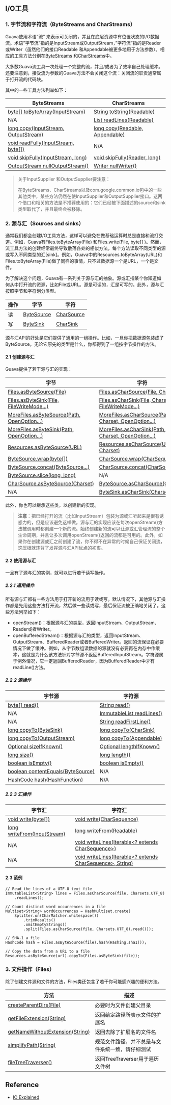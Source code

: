 ## I/O工具
### 1. 字节流和字符流（ByteStreams and CharStreams）
Guava使用术语”流” 来表示可关闭的，并且在底层资源中有位置状态的I/O数据流。术语”字节流”指的是InputStream或OutputStream，”字符流”指的是Reader 或Writer（虽然他们的接口Readable 和Appendable被更多地用于方法参数）。相应的工具方法分别在[ByteStreams](http://google.github.io/guava/releases/snapshot/api/docs/com/google/common/io/ByteStreams.html) 和[CharStreams](http://google.github.io/guava/releases/snapshot/api/docs/com/google/common/io/CharStreams.html)中。

大多数Guava流工具一次处理一个完整的流，并且/或者为了效率自己处理缓冲。还要注意到，接受流为参数的Guava方法不会关闭这个流：关闭流的职责通常属于打开流的代码块。

其中的一些工具方法列举如下：

ByteStreams|CharStreams
--------|--------
[byte[] toByteArray(InputStream)](http://google.github.io/guava/releases/snapshot/api/docs/com/google/common/io/ByteStreams.html#toByteArray-java.io.InputStream-)|[String toString(Readable)](http://google.github.io/guava/releases/snapshot/api/docs/com/google/common/io/CharStreams.html#toString-java.lang.Readable-)
N/A|[List<String> readLines(Readable)](http://google.github.io/guava/releases/snapshot/api/docs/com/google/common/io/CharStreams.html#readLines-java.lang.Readable-)
[long copy(InputStream, OutputStream)](http://google.github.io/guava/releases/snapshot/api/docs/com/google/common/io/ByteStreams.html#copy-java.io.InputStream-java.io.OutputStream-)|[long copy(Readable, Appendable)](http://google.github.io/guava/releases/snapshot/api/docs/com/google/common/io/CharStreams.html#copy-java.lang.Readable-java.lang.Appendable-)
[void readFully(InputStream, byte[])](http://google.github.io/guava/releases/snapshot/api/docs/com/google/common/io/ByteStreams.html#readFully-java.io.InputStream-byte:A-)|N/A
[void skipFully(InputStream, long)](http://google.github.io/guava/releases/snapshot/api/docs/com/google/common/io/ByteStreams.html#skipFully-java.io.InputStream-long-)|[void skipFully(Reader, long)](http://docs.guava-libraries.googlecode.com/git/javadoc/com/google/common/io/CharStreams.html#skipFully(java.io.Reader,%20long))
[OutputStream nullOutputStream()](http://docs.guava-libraries.googlecode.com/git/javadoc/com/google/common/io/ByteStreams.html#nullOutputStream())|[Writer nullWriter()](http://docs.guava-libraries.googlecode.com/git/javadoc/com/google/common/io/CharStreams.html#nullWriter())

> 关于InputSupplier 和OutputSupplier要注意：
> 
> 在ByteStreams、CharStreams以及com.google.common.io包中的一些其他类中，某些方法仍然在使InputSupplier和OutputSupplier接口。这两个借口和相关的方法是不推荐使用的：它们已经被下面描述的source和sink类型取代了，并且最终会被移除。
### 2. 源与汇（Sources and sinks）
通常我们都会创建I/O工具方法，这样可以避免在做基础运算时总是直接和流打交道。例如，Guava有Files.toByteArray(File) 和Files.write(File, byte[] )。然而，流工具方法的创建经常最终导致散落各处的相似方法，每个方法读取不同类型的源或写入不同类型的汇\[sink\]。例如，Guava中的Resources.toByteArray(URL)和Files.toByteArray(File)做了同样的事情，只不过数据源一个是URL，一个是文件。

为了解决这个问题，Guava有一系列关于源与汇的抽象。源或汇指某个你知道如何从中打开流的资源，比如File或URL。源是可读的，汇是可写的。此外，源与汇按照字节和字符划分类型。

操作|字节|字符
--------|--------|--------
读|[ByteSource](http://google.github.io/guava/releases/snapshot/api/docs/com/google/common/io/ByteSource.html)|[CharSource](http://google.github.io/guava/releases/snapshot/api/docs/com/google/common/io/CharSource.html)
写|[ByteSink](http://google.github.io/guava/releases/snapshot/api/docs/com/google/common/io/ByteSink.html)|[CharSink](http://google.github.io/guava/releases/snapshot/api/docs/com/google/common/io/CharSink.html)

源与汇API的好处是它们提供了通用的一组操作。比如，一旦你把数据源包装成了ByteSource，无论它原先的类型是什么，你都得到了一组按字节操作的方法。
#### 2.1 创建源与汇
Guava提供了若干源与汇的实现：

字节|字符
--------|--------
[Files.asByteSource(File)](http://google.github.io/guava/releases/snapshot/api/docs/com/google/common/io/Files.html#asByteSource-java.io.File-)|[Files.asCharSource(File, Charset)](http://google.github.io/guava/releases/snapshot/api/docs/com/google/common/io/Files.html#asCharSource-java.io.File-java.nio.charset.Charset-)
[Files.asByteSink(File, FileWriteMode...)](http://google.github.io/guava/releases/snapshot/api/docs/com/google/common/io/Files.html#asByteSink-java.io.File-com.google.common.io.FileWriteMode...-)|[Files.asCharSink(File, Charset, FileWriteMode...)](http://google.github.io/guava/releases/snapshot/api/docs/com/google/common/io/Files.html#asCharSink-java.io.File-java.nio.charset.Charset-com.google.common.io.FileWriteMode...-)
[MoreFiles.asByteSource(Path, OpenOption...)](http://google.github.io/guava/releases/snapshot/api/docs/com/google/common/io/MoreFiles.html#asByteSource-java.nio.file.Path-java.nio.file.OpenOption...-)|[MoreFiles.asCharSource(Path, Charset, OpenOption...)](http://google.github.io/guava/releases/snapshot/api/docs/com/google/common/io/MoreFiles.html#asCharSource-java.nio.file.Path-java.nio.charset.Charset-java.nio.file.OpenOption...-)
[MoreFiles.asByteSink(Path, OpenOption...)](http://google.github.io/guava/releases/snapshot/api/docs/com/google/common/io/MoreFiles.html#asByteSink-java.nio.file.Path-java.nio.file.OpenOption...-)|[MoreFiles.asCharSink(Path, Charset, OpenOption...)](http://google.github.io/guava/releases/snapshot/api/docs/com/google/common/io/MoreFiles.html#asCharSink-java.nio.file.Path-java.nio.charset.Charset-java.nio.file.OpenOption...-)
[Resources.asByteSource(URL)](http://google.github.io/guava/releases/snapshot/api/docs/com/google/common/io/Resources.html#asByteSource-java.net.URL-)|[Resources.asCharSource(URL, Charset)](http://google.github.io/guava/releases/snapshot/api/docs/com/google/common/io/Resources.html#asCharSource-java.net.URL-java.nio.charset.Charset-)
[ByteSource.wrap(byte\[\])](http://google.github.io/guava/releases/snapshot/api/docs/com/google/common/io/ByteSource.html#wrap-byte:A-)|[CharSource.wrap(CharSequence)](http://google.github.io/guava/releases/snapshot/api/docs/com/google/common/io/CharSource.html#wrap-java.lang.CharSequence-)
[ByteSource.concat(ByteSource...)](http://google.github.io/guava/releases/snapshot/api/docs/com/google/common/io/ByteSource.html#concat-com.google.common.io.ByteSource...-)|[CharSource.concat(CharSource...)](http://google.github.io/guava/releases/snapshot/api/docs/com/google/common/io/CharSource.html#concat-com.google.common.io.CharSource...-)
[ByteSource.slice(long, long)](http://google.github.io/guava/releases/snapshot/api/docs/com/google/common/io/ByteSource.html#slice-long-long-)|N/A
[CharSource.asByteSource(Charset)](http://google.github.io/guava/releases/snapshot/api/docs/com/google/common/io/CharSource.html#asByteSource-java.nio.charset.Charset-)|[ByteSource.asCharSource(Charset)](http://google.github.io/guava/releases/snapshot/api/docs/com/google/common/io/ByteSource.html#asCharSource-java.nio.charset.Charset-)
N/A|[ByteSink.asCharSink(Charset)](http://google.github.io/guava/releases/snapshot/api/docs/com/google/common/io/ByteSink.html#asCharSink-java.nio.charset.Charset-)

此外，你也可以继承这些类，以创建新的实现。

> **注意**：把已经打开的流（比如InputStream）包装为源或汇听起来是很有诱惑力的，但是应该避免这样做。源与汇的实现应该在每次openStream()方法被调用时都创建一个新的流。始终创建新的流可以让源或汇管理流的整个生命周期，并且让多次调用openStream()返回的流都是可用的。此外，如果你在创建源或汇之前创建了流，你不得不在异常的时候自己保证关闭流，这压根就违背了发挥源与汇API优点的初衷。
#### 2.2 使用源与汇
一旦有了源与汇的实例，就可以进行若干读写操作。
##### 2.2.1 通用操作
所有源与汇都有一些方法用于打开新的流用于读或写。默认情况下，其他源与汇操作都是先用这些方法打开流，然后做一些读或写，最后保证流被正确地关闭了。这些方法列举如下：
- openStream()：根据源与汇的类型，返回InputStream、OutputStream、Reader或者Writer。
- openBufferedStream()：根据源与汇的类型，返回InputStream、OutputStream、BufferedReader或者BufferedWriter。返回的流保证在必要情况下做了缓冲。例如，从字节数组读数据的源就没有必要再在内存中作缓冲，这就是为什么该方法针对字节源不返回BufferedInputStream。字符源属于例外情况，它一定返回BufferedReader，因为BufferedReader中才有readLine()方法。
##### 2.2.2 源操作
字节源|字符源
--------|--------
[byte[]   read()](http://google.github.io/guava/releases/snapshot/api/docs/com/google/common/io/ByteSource.html#read--)|[String   read()](http://google.github.io/guava/releases/snapshot/api/docs/com/google/common/io/CharSource.html#read--)
N/A|[ImmutableList<String>   readLines()](http://google.github.io/guava/releases/snapshot/api/docs/com/google/common/io/CharSource.html#readLines--)
N/A|[String   readFirstLine()](http://google.github.io/guava/releases/snapshot/api/docs/com/google/common/io/CharSource.html#readFirstLine--)
[long   copyTo(ByteSink)](http://google.github.io/guava/releases/snapshot/api/docs/com/google/common/io/ByteSource.html#copyTo-com.google.common.io.ByteSink-)|[long   copyTo(CharSink)](http://google.github.io/guava/releases/snapshot/api/docs/com/google/common/io/CharSource.html#copyTo-com.google.common.io.CharSink-)
[long   copyTo(OutputStream)](http://google.github.io/guava/releases/snapshot/api/docs/com/google/common/io/ByteSource.html#copyTo-java.io.OutputStream-)|[long   copyTo(Appendable)](http://google.github.io/guava/releases/snapshot/api/docs/com/google/common/io/CharSource.html#copyTo-java.lang.Appendable-) 
[Optional<Long> sizeIfKnown()](http://google.github.io/guava/releases/snapshot/api/docs/com/google/common/io/ByteSource.html#sizeIfKnown--)|[Optional<Long> lengthIfKnown()](http://google.github.io/guava/releases/snapshot/api/docs/com/google/common/io/CharSource.html#lengthIfKnown--)
[long   size()](http://google.github.io/guava/releases/snapshot/api/docs/com/google/common/io/ByteSource.html#size--)|[long length()](http://google.github.io/guava/releases/snapshot/api/docs/com/google/common/io/CharSource.html#length--)
[boolean   isEmpty()](http://google.github.io/guava/releases/snapshot/api/docs/com/google/common/io/ByteSource.html#isEmpty--)|[boolean   isEmpty()](http://google.github.io/guava/releases/snapshot/api/docs/com/google/common/io/CharSource.html#isEmpty--)
[boolean   contentEquals(ByteSource)](http://google.github.io/guava/releases/snapshot/api/docs/com/google/common/io/ByteSource.html#contentEquals-com.google.common.io.ByteSource-)|N/A
[HashCode   hash(HashFunction)](http://google.github.io/guava/releases/snapshot/api/docs/com/google/common/io/ByteSource.html#hash-com.google.common.hash.HashFunction-)|N/A
##### 2.2.3 汇操作
字节汇|字符汇
--------|--------
[void write(byte[])](http://google.github.io/guava/releases/snapshot/api/docs/com/google/common/io/ByteSink.html#write-byte:A-)|[void write(CharSequence)](http://google.github.io/guava/releases/snapshot/api/docs/com/google/common/io/CharSink.html#write-java.lang.CharSequence-)
[long writeFrom(InputStream)](http://google.github.io/guava/releases/snapshot/api/docs/com/google/common/io/ByteSink.html#writeFrom-java.io.InputStream-)|[long writeFrom(Readable)](http://google.github.io/guava/releases/snapshot/api/docs/com/google/common/io/CharSink.html#writeFrom-java.lang.Readable-)
N/A|[void writeLines(Iterable<? extends CharSequence>)](http://google.github.io/guava/releases/snapshot/api/docs/com/google/common/io/CharSink.html#writeLines-java.lang.Iterable-)
N/A|[void writeLines(Iterable<? extends CharSequence>, String)](http://google.github.io/guava/releases/snapshot/api/docs/com/google/common/io/CharSink.html#writeLines-java.lang.Iterable-java.lang.String-)
#### 2.3 范例
```
// Read the lines of a UTF-8 text file
ImmutableList<String> lines = Files.asCharSource(file, Charsets.UTF_8)
    .readLines();

// Count distinct word occurrences in a file
Multiset<String> wordOccurrences = HashMultiset.create(
    Splitter.on(CharMatcher.whitespace())
        .trimResults()
        .omitEmptyStrings()
        .split(Files.asCharSource(file, Charsets.UTF_8).read()));

// SHA-1 a file
HashCode hash = Files.asByteSource(file).hash(Hashing.sha1());

// Copy the data from a URL to a file
Resources.asByteSource(url).copyTo(Files.asByteSink(file));
```
### 3. 文件操作（Files）
除了创建文件源和文件的方法，Files类还包含了若干你可能感兴趣的便利方法。

方法|描述
--------|--------
[createParentDirs(File)](http://google.github.io/guava/releases/snapshot/api/docs/com/google/common/io/Files.html#createParentDirs-java.io.File-)|必要时为文件创建父目录
[getFileExtension(String)](http://google.github.io/guava/releases/snapshot/api/docs/com/google/common/io/Files.html#getFileExtension-java.lang.String-)|返回给定路径所表示文件的扩展名
[getNameWithoutExtension(String)](http://google.github.io/guava/releases/snapshot/api/docs/com/google/common/io/Files.html#getNameWithoutExtension-java.lang.String-)|返回去除了扩展名的文件名
[simplifyPath(String)](http://google.github.io/guava/releases/snapshot/api/docs/com/google/common/io/Files.html#simplifyPath-java.lang.String-)|规范文件路径，并不总是与文件系统一致，请仔细测试
[fileTreeTraverser()](http://google.github.io/guava/releases/snapshot/api/docs/com/google/common/io/Files.html#fileTraverser--)|返回TreeTraverser用于遍历文件树

## Reference
- [IO Explained](https://github.com/google/guava/wiki/IOExplained)